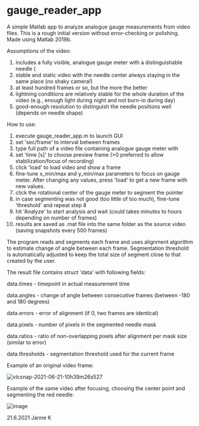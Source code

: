# gauge_reader_app
A simple Matlab app to analyze analogue gauge measurements from video files. This is a rough initial version without error-checking or polishing. Made using Matlab 2019b.

Assumptions of the video:
1. includes a fully visible, analogue gauge meter with a distinguishable needle (
2. stable and static video with the needle center always staying in the same place (no shaky camera!)
3. at least hundred frames or so, but the more the better
4. lightning conditions are relatively stable for the whole duration of the video (e.g., enough light during night and not burn-in during day)
5. good-enough resolution to distinguish the needle positions well (depends on needle shape)

How to use:

1. execute gauge_reader_app.m to launch GUI
2. set 'sec/frame' to interval between frames
4. type full path of a video file containing analogue gauge meter with 
5. set 'time [s]' to choose preview frame (>0 preferred to allow stabilization/focus of recording)
6. click 'load' to load video and show a frame
7. fine-tune x_min/max and y_min/max parameters to focus on gauge meter. After changing any values, press 'load' to get a new frame with new values.
8. click the rotational center of the gauge meter to segment the pointer
9. in case segmenting was not good (too little of too much), fine-tune 'threshold' and repeat step 8
10. hit 'Analyze' to start analysis and wait (could takes minutes to hours depending on number of frames)
11. results are saved as .mat file into the same folder as the source video (saving snapshots every 500 frames)

The program reads and segments each frame and uses alignment algorithm to estimate change of angle between each frame. Segmentation threshold is automatically adjusted to keep the total size of segment close to that created by the user.

The result file contains struct 'data' with following fields:

data.times  - timepoint in actual measurement time

data.angles  -  change of angle between consecutive frames (between -180 and 180 degrees)

data.errors  -  error of alignment (if 0, two frames are identical)

data.pixels - number of pixels in the segmented needle mask

data.ratios  - ratio of non-overlapping pixels after alignment per mask size (similar to error)

data.thresholds  - segmentation threshold used for the current frame


Example of an original video frame:

![vlcsnap-2021-06-21-10h39m26s527](https://user-images.githubusercontent.com/17804946/122725067-4b3d8500-d27d-11eb-94fa-b5b846b84b34.png)

Example of the same video after focusing, choosing the center point and segmenting the red needle:

![image](https://user-images.githubusercontent.com/17804946/122724853-06b1e980-d27d-11eb-8d31-2cda3ea25bdf.png)



21.6.2021 Janne K
